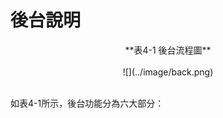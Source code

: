 # 後台說明
<center>**表4-1  後台流程圖**</center>
<br>
<center>
![](../image/back.png)
</center>
<br>

如表4-1所示，後台功能分為六大部分：
